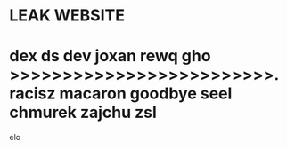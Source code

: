 # LEAK WEBSITE

# dex ds dev joxan rewq gho >>>>>>>>>>>>>>>>>>>>>>>>>. racisz macaron goodbye seel chmurek zajchu zsl

elo
